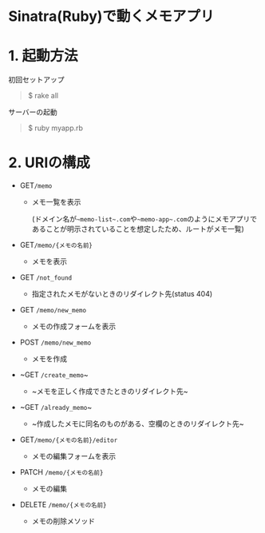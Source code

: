# Sinatra(Ruby)で動くメモアプリ

# 1. 起動方法

初回セットアップ
> $ rake all

サーバーの起動
> $ ruby myapp.rb

# 2. URIの構成
- GET`/memo`
  - メモ一覧を表示

    (ドメイン名が`~memo-list~.com`や`~memo-app~.com`のようにメモアプリであることが明示されていることを想定したため、ルートがメモ一覧)

- GET`/memo/{メモの名前}`
  - メモを表示

- GET `/not_found`
  - 指定されたメモがないときのリダイレクト先(status 404)

- GET `/memo/new_memo`
  - メモの作成フォームを表示

- POST `/memo/new_memo`
  - メモを作成

- ~GET `/create_memo`~
  - ~メモを正しく作成できたときのリダイレクト先~

- ~GET `/already_memo`~
  - ~作成したメモに同名のものがある、空欄のときのリダイレクト先~

- GET`/memo/{メモの名前}/editor`
  - メモの編集フォームを表示

- PATCH `/memo/{メモの名前}`
  - メモの編集

- DELETE `/memo/{メモの名前}`
  - メモの削除メソッド
